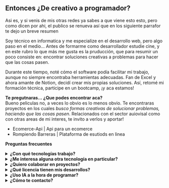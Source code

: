 ## Entonces ¿De creativo a programador?
Asi es, y si venis de mis otras redes ya sabes a que viene esto esto, pero como dicen por ahi, el publico se renueva así que en los siguiente parrafor te dejo un breve resumen

Soy técnico en informatica y me especialize en el desarrollo web, pero algo paso en el medio... Antes de formarme como desarrollador estudie cine, y en este rubro lo que más me gusta es la pruducción, que para resumir un poco consiste en: encontrar soluciones creativas a problemas para hacer que las cosas pasen.

Durante este tiempo, noté cómo el software podía facilitar mi trabajo, aunque no siempre encontraba herramientas adecuadas. Fan de Excel y ahora amante de Notion, decidí crear mis propias soluciones. Así, retomé mi formación técnica, participe en un bootcamp, ¡y aca estamos!

**Te pregutnaras... ¿Que podes encontrar aca?**   
Bueno peliculas no, a veces lo obvio es lo menos obvio. Te encontraras proyectos en los cuales _busco formas creativas de solucionar problemas, haciendo que las cosas pasen_. Relacionados con el sector auiovisal como con otras areas de mi interes, te invito a verlos y aportar!

- Ecomerce-Api | Api para un ecomerce
- Rompiendo Barreras | Plataforma de esutiods en linea

**Preguntas frecuentes**
<details>
  <summary><b>¿Con qué tecnologías trabajo?</b></summary>
  <p>Actualmente con</p>
    <img src="assets/react-logo-programming-2-svgrepo-com(1).svg" alt="Ejemplo de imagen" width="25">
    <img src="assets/javascript-155-svgrepo-com.svg" alt="Ejemplo de imagen" width="50">
    <img src="assets/typescript-svgrepo-com.svg" alt="Ejemplo de imagen" width="35">
   <img src="node-js-svgrepo-com.svg" alt="Ejemplo de imagen" width="50">
    <img src="assets/express-svgrepo-com.svg" alt="Ejemplo de imagen" width="50">
    <img src="assets/nestjs-svgrepo-com.svg" alt="Ejemplo de imagen" width="50">
    <img src="assets/node-js-svgrepo-com.svg" alt="Ejemplo de imagen" width="50">
    <img src="node-js-svgrepo-com.svg" alt="Ejemplo de imagen" width="50">
  
</details>

<details>
  <summary><b>¿Me interesa alguna otra tecnología en particular?</b></summary>
  <p>Contenido del desplegable</p>
</details>

<details>
  <summary><b>¿Quiero colaborar en proyectos?</b></summary>
  <p>Contenido del desplegable</p>
</details>

<details>
  <summary><b>¿Qué licencia tienen mis desarrollos?</b></summary>
  <p>Contenido del desplegable</p>
</details>

<details>
  <summary><b>¿Uso IA a la hora de programar?</b></summary>
  <p>Contenido del desplegable</p>
</details>

<details>
  <summary><b>¿Cómo te contacto?</b></summary>
  <p>Contenido del desplegable</p>
</details>




